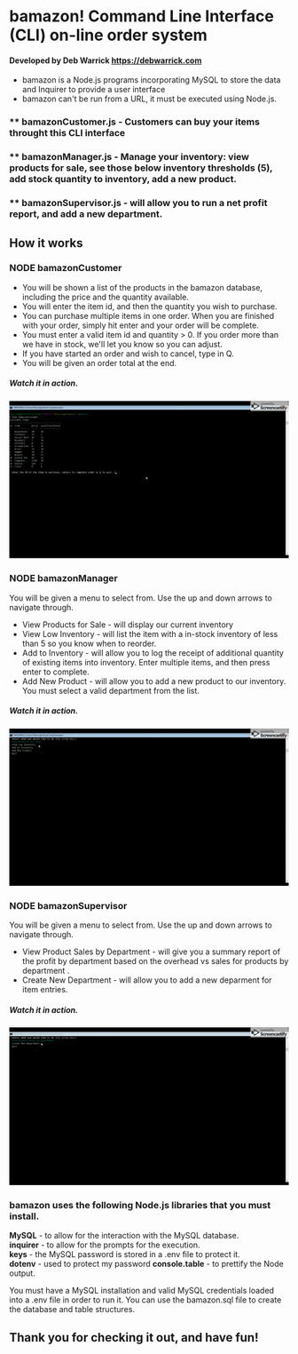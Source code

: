 
# bamazon!  Command Line Interface (CLI) on-line order system
#### Developed by Deb Warrick https://debwarrick.com

* bamazon is a Node.js programs incorporating MySQL to store the data and Inquirer to provide a user interface
* bamazon can't be run from a URL, it must be executed using Node.js.

### ** bamazonCustomer.js - Customers can buy your items throught this CLI interface
### ** bamazonManager.js - Manage your inventory:  view products for sale, see those below inventory thresholds (5), add stock quantity to inventory, add a new product.
### ** bamazonSupervisor.js - will allow you to run a net profit report, and add a new department.


## How it works

### NODE bamazonCustomer

* You will be shown a list of the products in the bamazon database, including the price and the quantity available.
* You will enter the item id, and then the quantity you wish to purchase.  
* You can purchase multiple items in one order.  When you are finished with your order, simply hit enter and your order will be complete.
* You must enter a valid item id and quantity > 0.  If you order more than we have in stock, we'll let you know so you can adjust.
* If you have started an order and wish to cancel, type in Q.  
* You will be given an order total at the end.
  
##### Watch it in action.
![](bamazonCustomer.gif)


### NODE bamazonManager

You will be given a menu to select from.  Use the up and down arrows to navigate through.

* View Products for Sale - will display our current inventory
* View Low Inventory - will list the item with a in-stock inventory of less than 5 so you know when to reorder.
* Add to Inventory - will allow you to log the receipt of additional quantity of existing items into inventory.  Enter multiple items, and  then press enter to complete.
* Add New Product - will allow you to add a new product to our inventory.  You must select a valid department from the list.


##### Watch it in action.
![](bamazonManager.gif)



### NODE bamazonSupervisor

You will be given a menu to select from.  Use the up and down arrows to navigate through.

* View Product Sales by Department - will give you a summary report of the profit by department based on the overhead vs sales for products by department .
* Create New Department - will allow you to add a new deparment for item entries.


##### Watch it in action.
![](bamazonSupervisor.gif)

### bamazon uses the following Node.js libraries that you must install.

**MySQL** - to allow for the interaction with the MySQL database.  
**inquirer** - to allow for the prompts for the execution.  
**keys** - the MySQL password is stored in a .env file to protect it.  
**dotenv** - used to protect my password
**console.table** - to prettify the Node output.

You must have a MySQL installation and valid MySQL credentials loaded into a .env file in order to run it.
You can use the bamazon.sql file to create the database and table structures.

## Thank you for checking it out, and have fun!
